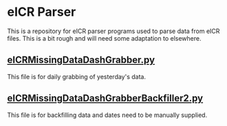 # eICR Parser

This is a repository for eICR parser programs used to parse data from eICR files. This is a bit rough and will need some adaptation to elsewhere.

## [eICRMissingDataDashGrabber.py](eICRMissingDataDashGrabber.py)
This file is for daily grabbing of yesterday's data.

## [eICRMissingDataDashGrabberBackfiller2.py](eICRMissingDataDashGrabberBackfiller2.py)
This file is for backfilling data and dates need to be manually supplied.
